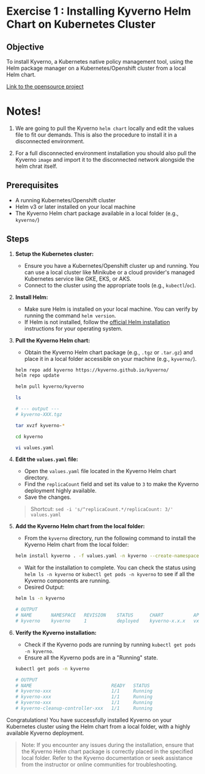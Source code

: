 # Exercise 1 : Installing Kyverno Helm Chart on Kubernetes Cluster

## Objective
To install Kyverno, a Kubernetes native policy management tool, using the Helm package manager on a Kubernetes/Openshift cluster from a local Helm chart.

[Link to the opensource project](https://kyverno.io/)

# Notes!
1. We are going to pull the Kyverno `helm chart` locally and edit the values file to fit our demands. This is also the procedure to install it in a disconnected environment.

2. For a full disconnected environment installation you should also pull the Kyverno `image` and import it to the disconnected network alongside the helm chrat itself.

## Prerequisites
- A running Kubernetes/Openshift cluster
- Helm v3 or later installed on your local machine
- The Kyverno Helm chart package available in a local folder (e.g., `kyverno/`)

## Steps

1. **Setup the Kubernetes cluster:**
   - Ensure you have a Kubernetes/Openshift cluster up and running. You can use a local cluster like Minikube or a cloud provider's managed Kubernetes service like GKE, EKS, or AKS.
   - Connect to the cluster using the appropriate tools (e.g., `kubectl`/`oc`).
   
2. **Install Helm:**
   - Make sure Helm is installed on your local machine. You can verify by running the command `helm version`.
   - If Helm is not installed, follow the [official Helm installation](https://helm.sh/docs/intro/install/) instructions for your operating system.

3. **Pull the Kyverno Helm chart:**
   - Obtain the Kyverno Helm chart package (e.g., `.tgz` or `.tar.gz`) and place it in a local folder accessible on your machine (e.g., `kyverno/`).
   ```bash
   helm repo add kyverno https://kyverno.github.io/kyverno/
   helm repo update

   helm pull kyverno/kyverno
   
   ls 

   # --- output ---
   # kyverno-XXX.tgz 

   tar xvzf kyverno-*
   
   cd kyverno

   vi values.yaml
   ```

4. **Edit the `values.yaml` file:**
   - Open the `values.yaml` file located in the Kyverno Helm chart directory.
   - Find the `replicaCount` field and set its value to `3` to make the Kyverno deployment highly available.
   - Save the changes.
   > Shortcut: ```sed -i 's/^replicaCount.*/replicaCount: 3/' values.yaml```

5. **Add the Kyverno Helm chart from the local folder:**
   - From the `kyverno` directory, run the following command to install the Kyverno Helm chart from the local folder:
   ```bash
   helm install kyverno . -f values.yaml -n kyverno --create-namespace
   ```
   - Wait for the installation to complete. You can check the status using `helm ls -n kyverno` or `kubectl get pods -n kyverno` to see if all the Kyverno components are running.
   - Desired Output:
   ```bash
   helm ls -n kyverno

   # OUTPUT
   # NAME   	NAMESPACE	REVISION	STATUS  	CHART        	APP VERSION
   # kyverno	kyverno  	1       	deployed	kyverno-x.x.x	vx.x.x     
   ```
6. **Verify the Kyverno installation:**
   - Check if the Kyverno pods are running by running `kubectl get pods -n kyverno`.
   - Ensure all the Kyverno pods are in a "Running" state.
   ```bash
   kubectl get pods -n kyverno

   # OUTPUT
   # NAME                             READY   STATUS    
   # kyverno-xxx                      1/1     Running   
   # kyverno-xxx                      1/1     Running   
   # kyverno-xxx                      1/1     Running   
   # kyverno-cleanup-controller-xxx   1/1     Running   
   
   ```


Congratulations! You have successfully installed Kyverno on your Kubernetes cluster using the Helm chart from a local folder, with a highly available Kyverno deployment.

> Note: If you encounter any issues during the installation, ensure that the Kyverno Helm chart package is correctly placed in the specified local folder. Refer to the Kyverno documentation or seek assistance from the instructor or online communities for troubleshooting.

